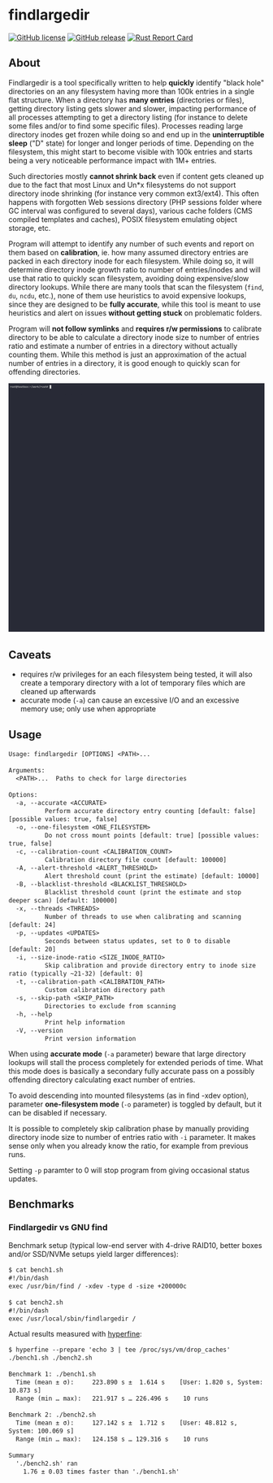 # findlargedir

[![GitHub license](https://img.shields.io/github/license/dkorunic/findlargedir.svg)](https://github.com/dkorunic/findlargedir/blob/master/LICENSE.txt)
[![GitHub release](https://img.shields.io/github/release/dkorunic/findlargedir.svg)](https://github.com/dkorunic/findlargedir/releases/latest)
[![Rust Report Card](https://rust-reportcard.xuri.me/badge/github.com/dkorunic/findlargedir)](https://rust-reportcard.xuri.me/report/github.com/dkorunic/findlargedir)

## About

Findlargedir is a tool specifically written to help **quickly** identify "black hole" directories on an any filesystem having more than 100k entries in a single flat structure. When a directory has **many entries** (directories or files), getting directory listing gets slower and slower, impacting performance of all processes attempting to get a directory listing (for instance to delete some files and/or to find some specific files). Processes reading large directory inodes get frozen while doing so and end up in the **uninterruptible sleep** ("D" state) for longer and longer periods of time. Depending on the filesystem, this might start to become visible with 100k entries and starts being a very noticeable performance impact with 1M+ entries.

Such directories mostly **cannot shrink back** even if content gets cleaned up due to the fact that most Linux and Un\*x filesystems do not support directory inode shrinking (for instance very common ext3/ext4). This often happens with forgotten Web sessions directory (PHP sessions folder where GC interval was configured to several days), various cache folders (CMS compiled templates and caches), POSIX filesystem emulating object storage, etc.

Program will attempt to identify any number of such events and report on them based on **calibration**, ie. how many assumed directory entries are packed in each directory inode for each filesystem. While doing so, it will determine directory inode growth ratio to number of entries/inodes and will use that ratio to quickly scan filesystem, avoiding doing expensive/slow directory lookups. While there are many tools that scan the filesystem (`find`, `du`, `ncdu`, etc.), none of them use heuristics to avoid expensive lookups, since they are designed to be **fully accurate**, while this tool is meant to use heuristics and alert on issues **without getting stuck** on problematic folders.

Program will **not follow symlinks** and **requires r/w permissions** to calibrate directory to be able to calculate a directory inode size to number of entries ratio and estimate a number of entries in a directory without actually counting them. While this method is just an approximation of the actual number of entries in a directory, it is good enough to quickly scan for offending directories.

![Demo](demo.gif)

## Caveats

- requires r/w privileges for an each filesystem being tested, it will also create a temporary directory with a lot of temporary files which are cleaned up afterwards
- accurate mode (`-a`) can cause an excessive I/O and an excessive memory use; only use when appropriate

## Usage

```shell
Usage: findlargedir [OPTIONS] <PATH>...

Arguments:
  <PATH>...  Paths to check for large directories

Options:
  -a, --accurate <ACCURATE>
          Perform accurate directory entry counting [default: false] [possible values: true, false]
  -o, --one-filesystem <ONE_FILESYSTEM>
          Do not cross mount points [default: true] [possible values: true, false]
  -c, --calibration-count <CALIBRATION_COUNT>
          Calibration directory file count [default: 100000]
  -A, --alert-threshold <ALERT_THRESHOLD>
          Alert threshold count (print the estimate) [default: 10000]
  -B, --blacklist-threshold <BLACKLIST_THRESHOLD>
          Blacklist threshold count (print the estimate and stop deeper scan) [default: 100000]
  -x, --threads <THREADS>
          Number of threads to use when calibrating and scanning [default: 24]
  -p, --updates <UPDATES>
          Seconds between status updates, set to 0 to disable [default: 20]
  -i, --size-inode-ratio <SIZE_INODE_RATIO>
          Skip calibration and provide directory entry to inode size ratio (typically ~21-32) [default: 0]
  -t, --calibration-path <CALIBRATION_PATH>
          Custom calibration directory path
  -s, --skip-path <SKIP_PATH>
          Directories to exclude from scanning
  -h, --help
          Print help information
  -V, --version
          Print version information
```

When using **accurate mode** (`-a` parameter) beware that large directory lookups will stall the process completely for extended periods of time. What this mode does is basically a secondary fully accurate pass on a possibly offending directory calculating exact number of entries.

To avoid descending into mounted filesystems (as in find -xdev option), parameter **one-filesystem mode** (`-o` parameter) is toggled by default, but it can be disabled if necessary.

It is possible to completely skip calibration phase by manually providing directory inode size to number of entries ratio with `-i` parameter. It makes sense only when you already know the ratio, for example from previous runs.

Setting `-p` paramter to 0 will stop program from giving occasional status updates.

## Benchmarks

### Findlargedir vs GNU find

Benchmark setup (typical low-end server with 4-drive RAID10, better boxes and/or SSD/NVMe setups yield larger differences):

```shell
$ cat bench1.sh
#!/bin/dash
exec /usr/bin/find / -xdev -type d -size +200000c

$ cat bench2.sh
#!/bin/dash
exec /usr/local/sbin/findlargedir /
```

Actual results measured with [hyperfine](https://github.com/sharkdp/hyperfine):

```shell
$ hyperfine --prepare 'echo 3 | tee /proc/sys/vm/drop_caches' ./bench1.sh ./bench2.sh

Benchmark 1: ./bench1.sh
  Time (mean ± σ):     223.890 s ±  1.614 s    [User: 1.820 s, System: 10.873 s]
  Range (min … max):   221.917 s … 226.496 s    10 runs

Benchmark 2: ./bench2.sh
  Time (mean ± σ):     127.142 s ±  1.712 s    [User: 48.812 s, System: 100.069 s]
  Range (min … max):   124.158 s … 129.316 s    10 runs

Summary
  './bench2.sh' ran
    1.76 ± 0.03 times faster than './bench1.sh'
```